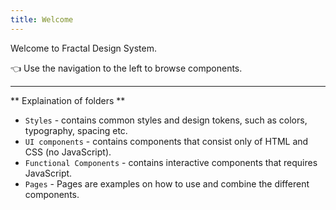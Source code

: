 ```yaml
---
title: Welcome
---
```



Welcome to Fractal Design System.

👈 Use the navigation to the left to browse components.


---
** Explaination of folders **
- `Styles` - contains common styles and design tokens, such as colors, typography, spacing etc.
- `UI components` - contains components that consist only of HTML and CSS (no JavaScript).
- `Functional Components` - contains interactive components that requires JavaScript.
- `Pages` - Pages are examples on how to use and combine the different components.
